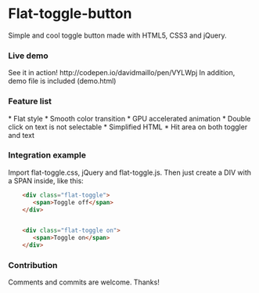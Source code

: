 Flat-toggle-button
==================

Simple and cool toggle button made with HTML5, CSS3 and jQuery.

<h3>Live demo</h3>
See it in action! http://codepen.io/davidmaillo/pen/VYLWpj
In addition, demo file is included (demo.html)

<h3>Feature list</h3>
* Flat style
* Smooth color transition
* GPU accelerated animation
* Double click on text is not selectable
* Simplified HTML
* Hit area on both toggler and text

<h3>Integration example</h3>
Import flat-toggle.css, jQuery and flat-toggle.js. Then just create a DIV with a SPAN inside, like this:

```html
    <div class="flat-toggle">
       <span>Toggle off</span>
    </div>


    <div class="flat-toggle on">
       <span>Toggle on</span>
    </div>
```
    
<h3>Contribution</h3>
Comments and commits are welcome.
Thanks!
